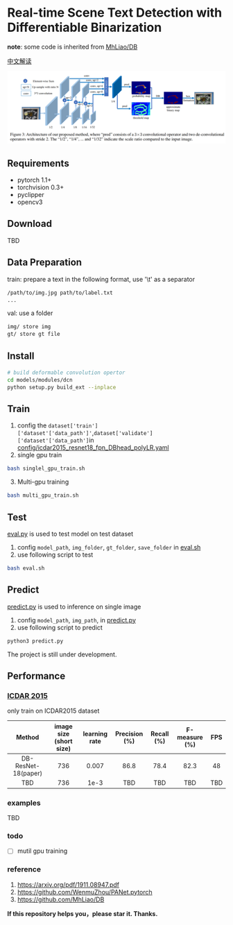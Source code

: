# Real-time Scene Text Detection with Differentiable Binarization

**note**: some code is inherited from [MhLiao/DB](https://github.com/MhLiao/DB)

[中文解读](https://zhuanlan.zhihu.com/p/94677957)


![network](imgs/paper/db.png)

## Requirements
* pytorch 1.1+
* torchvision 0.3+
* pyclipper
* opencv3

## Download

TBD

## Data Preparation

train: prepare a text in the following format, use '\t' as a separator
```bash
/path/to/img.jpg path/to/label.txt
...
```
val:
use a folder
```bash
img/ store img
gt/ store gt file
```

## Install
```bash
# build deformable convolution opertor
cd models/modules/dcn
python setup.py build_ext --inplace

```
## Train
1. config the `dataset['train']['dataset'['data_path']'`,`dataset['validate']['dataset'['data_path']`in [config/icdar2015_resnet18_fpn_DBhead_polyLR.yaml](cconfig/icdar2015_resnet18_fpn_DBhead_polyLR.yaml)
2. single gpu train
```bash
bash singlel_gpu_train.sh
```
3. Multi-gpu training
```bash
bash multi_gpu_train.sh
```
## Test

[eval.py](tools/eval.py) is used to test model on test dataset

1. config `model_path`, `img_folder`, `gt_folder`, `save_folder` in [eval.sh](eval.sh)
2. use following script to test
```bash
bash eval.sh
```

## Predict 
[predict.py](tools/predict.py) is used to inference on single image

1. config `model_path`, `img_path`, in [predict.py](tools/predict.py)
2. use following script to predict
```sh
python3 predict.py
```

The project is still under development.

<h2 id="Performance">Performance</h2>

### [ICDAR 2015](http://rrc.cvc.uab.es/?ch=4)
only train on ICDAR2015 dataset

| Method                   | image size (short size) |learning rate | Precision (%) | Recall (%) | F-measure (%) | FPS |
|:--------------------------:|:-------:|:--------:|:--------:|:------------:|:---------------:|:-----:|
| DB-ResNet-18(paper)  | 736 |0.007 | 86.8 | 78.4 | 82.3 | 48 |
| TBD  |736 |1e-3| TBD | TBD | TBD | TBD |


### examples
TBD


### todo
- [ ] mutil gpu training

### reference
1. https://arxiv.org/pdf/1911.08947.pdf
2. https://github.com/WenmuZhou/PANet.pytorch
3. https://github.com/MhLiao/DB

**If this repository helps you，please star it. Thanks.**